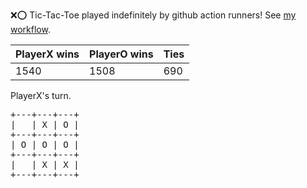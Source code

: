 :x::o: Tic-Tac-Toe played indefinitely by github action runners! See [my workflow](.github/workflows/play.yaml).

|PlayerX wins|PlayerO wins|Ties|
|-|-|-|
|1540|1508|690|

PlayerX's turn.

<pre>
+---+---+---+
|   | X | O |
+---+---+---+
| O | O | O |
+---+---+---+
|   | X | X |
+---+---+---+
</pre>